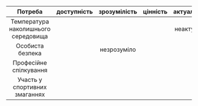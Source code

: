 |               Потреба               | доступність | зрозумілість | цінність | актуальність |
| :---------------------------------: | :---------: | :----------: | :------: | :----------: |
| Температура наколишнього середовища |             |              |          | неактуально  |
|          Особиста безпека           |             | незрозуміло  |          |              |
|       Професійне спілкування        |             |              |          |              |
|    Участь у спортивних змаганнях    |             |              |          |              |
